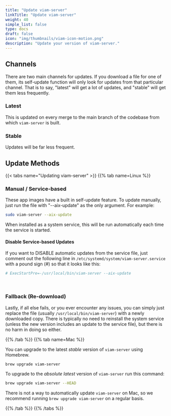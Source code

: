 ```yaml
---
title: "Update viam-server"
linkTitle: "Update viam-server"
weight: 40
simple_list: false
type: docs
draft: false
icon: "img/thumbnails/viam-icon-motion.png"
description: "Update your version of viam-server."
---
```


## Channels

There are two main channels for updates.
If you download a file for one of them, its self-update function will only look for updates from that particular channel.
That is to say, "latest" will get a lot of updates, and "stable" will get them less frequently.

### Latest

This is updated on every merge to the main branch of the codebase from which `viam-server` is built.

### Stable

Updates will be far less frequent.

## Update Methods

{{< tabs name="Updating viam-server" >}}
{{% tab name=Linux %}}

### Manual / Service-based

These app images have a built in self-update feature.
To update manually, just run the file with "--aix-update" as the only argument.
For example:

```sh {id="terminal-prompt" class="command-line" data-prompt="$"}
sudo viam-server --aix-update
```

When installed as a system service, this will be run automatically each time the service is started.

#### Disable Service-based Updates

If you want to DISABLE automatic updates from the service file, just comment out the following line in `/etc/systemd/system/viam-server.service` with a pound sign (#) so that it looks like this:

```sh {id="terminal-prompt" class="command-line" data-prompt="$"}
# ExecStartPre=-/usr/local/bin/viam-server --aix-update
```

<br>

### Fallback (Re-download)

Lastly, if all else fails, or you ever encounter any issues, you can simply just replace the file (usually `/usr/local/bin/viam-server`) with a newly downloaded copy.
There is typically no need to reinstall the system service (unless the new version includes an update to the service file), but there is no harm in doing so either.

{{% /tab %}}
{{% tab name=Mac %}}

You can upgrade to the latest *stable* version of `viam-server` using Homebrew.

```sh {id="terminal-prompt" class="command-line" data-prompt="$"}
brew upgrade viam-server
```

To upgrade to the *absolute latest* version of `viam-server` run this command:

```sh {id="terminal-prompt" class="command-line" data-prompt="$"}
brew upgrade viam-server --HEAD
```

There is not a way to automatically update `viam-server` on Mac, so we recommend running `brew upgrade viam-server` on a regular basis.

{{% /tab %}}
{{% /tabs %}}
